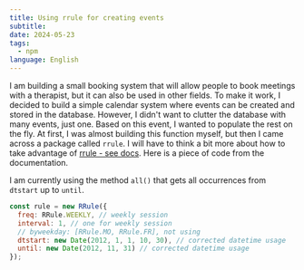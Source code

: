 ```yaml
---
title: Using rrule for creating events
subtitle: 
date: 2024-05-23
tags:
  - npm
language: English
---
```

I am building a small booking system that will allow people to book meetings with a therapist, but it can also be used in other fields. To make it work, I decided to build a simple calendar system where events can be created and stored in the database. However, I didn't want to clutter the database with many events, just one. Based on this event, I wanted to populate the rest on the fly. At first, I was almost building this function myself, but then I came across a package called `rrule`. I will have to think a bit more about how to take advantage of [rrule - see docs](https://www.npmjs.com/package/rrule). Here is a piece of code from the documentation.

I am currently using the method `all()` that gets all occurrences from `dtstart` up to `until`.

```js
const rule = new RRule({
  freq: RRule.WEEKLY, // weekly session
  interval: 1, // one for weekly session
  // byweekday: [RRule.MO, RRule.FR], not using
  dtstart: new Date(2012, 1, 1, 10, 30), // corrected datetime usage
  until: new Date(2012, 11, 31) // corrected datetime usage
});
```